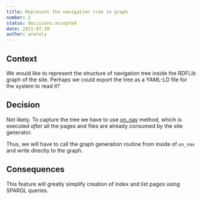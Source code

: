 ```yaml
---
title: Represent the navigation tree in graph
number: 2
status: decisions:accepted
date: 2021-07-20
author: anatoly
---
```


## Context

We would like to represent the structure of navigation tree inside the RDFLib graph of the site. Perhaps we could export the tree as a YAML-LD file for the system to read it?

## Decision

Not likely. To capture the tree we have to use [on_nav](https://www.mkdocs.org/user-guide/plugins/#on_nav) method, which is executed *after* all the pages and files are already consumed by the site generator.

Thus, we will have to call the graph generation routine from inside of `on_nav` and write directly to the graph.

## Consequences

This feature will greatly simplify creation of index and list pages using SPARQL queries.
